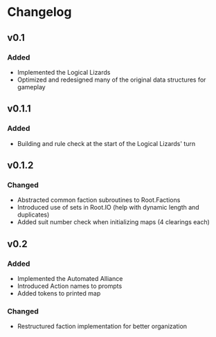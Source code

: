# Changelog

## v0.1

### Added
- Implemented the Logical Lizards
- Optimized and redesigned many of the original data structures for gameplay

## v0.1.1

### Added
- Building and rule check at the start of the Logical Lizards' turn

## v0.1.2

### Changed
- Abstracted common faction subroutines to Root.Factions
- Introduced use of sets in Root.IO (help with dynamic length and duplicates)
- Added suit number check when initializing maps (4 clearings each)

## v0.2

### Added
- Implemented the Automated Alliance
- Introduced Action names to prompts
- Added tokens to printed map

### Changed
- Restructured faction implementation for better organization
